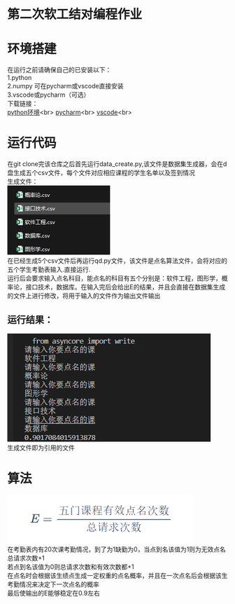 第二次软工结对编程作业
==
环境搭建
=
在运行之前请确保自己的已安装以下：<br>
 1.python<br>
 2.numpy  可在pycharm或vscode直接安装<br>
 3.vscode或pycharm（可选）<br>
 下载链接：<br>
[python环境](URL "https://www.python.org/")<br>
[pycharm](URL "https://www.jetbrains.com/pycharm/")<br>
[vscode](URL "https://code.visualstudio.com/")<br>

运行代码
=
在git clone完该仓库之后首先运行data_create.py,该文件是数据集生成器，会在d盘生成五个csv文件，每个文件对应相应课程的学生名单以及签到情况<br>
生成文件：<br>
![图片](https://github.com/illidanlily/pygit-github.com-illidanlily-sign-in/blob/master/QQ%E5%9B%BE%E7%89%8720221009124231.jpg)<br>
在已经生成5个csv文件后再运行qd.py文件，该文件是点名算法文件，会将对应的五个学生考勤表输入.直接运行.<br>
运行后会要求输入点名科目，能点名的科目有五个分别是：软件工程，图形学，概率论，接口技术，数据库。在输入完后会给出E的结果，并且会直接在数据集生成的文件上进行修改，将用于输入的文件作为输出文件输出<br>
## 运行结果：<br>
![图片](https://github.com/illidanlily/pygit-github.com-illidanlily-sign-in/blob/master/JZ%7BPF%25J%60Q%7B90K9_22%5BC%7B0MF.png)<br>
生成文件即为引用的文件<br>

算法
=
![图片](https://github.com/illidanlily/pygit-github.com-illidanlily-sign-in/blob/master/356ff1b0c7784764aebf5b62607adec0.png)<br>
在考勤表内有20次课考勤情况，到了为1缺勤为0，当点到名该值为1则为无效点名总请求次数+1<br>
若点到名该值为0则总请求次数和有效次数都+1<br>
在点名时会根据该生绩点生成一定权重的点名概率，并且在一次点名后会根据该生考勤情况来决定下一次点名的概率<br>
最后使输出的E能够稳定在0.9左右
